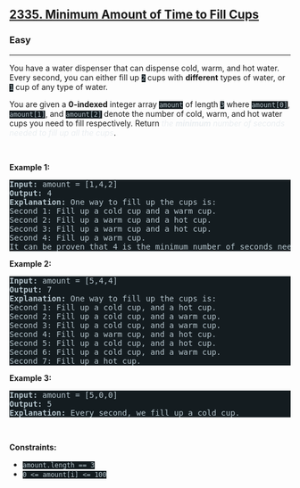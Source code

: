 <h2><a href="https://leetcode.com/problems/minimum-amount-of-time-to-fill-cups/">2335. Minimum Amount of Time to Fill Cups</a></h2><h3>Easy</h3><hr><div><p>You have a water dispenser that can dispense cold, warm, and hot water. Every second, you can either fill up <code style="background-color: rgb(20, 28, 32) !important; color: rgb(183, 198, 205) !important;">2</code> cups with <strong>different</strong> types of water, or <code style="background-color: rgb(20, 28, 32) !important; color: rgb(183, 198, 205) !important;">1</code> cup of any type of water.</p>

<p>You are given a <strong>0-indexed</strong> integer array <code style="background-color: rgb(20, 28, 32) !important; color: rgb(183, 198, 205) !important;">amount</code> of length <code style="background-color: rgb(20, 28, 32) !important; color: rgb(183, 198, 205) !important;">3</code> where <code style="background-color: rgb(20, 28, 32) !important; color: rgb(183, 198, 205) !important;">amount[0]</code>, <code style="background-color: rgb(20, 28, 32) !important; color: rgb(183, 198, 205) !important;">amount[1]</code>, and <code style="background-color: rgb(20, 28, 32) !important; color: rgb(183, 198, 205) !important;">amount[2]</code> denote the number of cold, warm, and hot water cups you need to fill respectively. Return <em style="color: rgb(234, 238, 241) !important;">the <strong>minimum</strong> number of seconds needed to fill up all the cups</em>.</p>

<p>&nbsp;</p>
<p><strong class="example">Example 1:</strong></p>

<pre style="background-color: rgb(20, 28, 32) !important; color: rgb(182, 198, 206) !important;"><strong>Input:</strong> amount = [1,4,2]
<strong>Output:</strong> 4
<strong>Explanation:</strong> One way to fill up the cups is:
Second 1: Fill up a cold cup and a warm cup.
Second 2: Fill up a warm cup and a hot cup.
Second 3: Fill up a warm cup and a hot cup.
Second 4: Fill up a warm cup.
It can be proven that 4 is the minimum number of seconds needed.
</pre>

<p><strong class="example">Example 2:</strong></p>

<pre style="background-color: rgb(20, 28, 32) !important; color: rgb(182, 198, 206) !important;"><strong>Input:</strong> amount = [5,4,4]
<strong>Output:</strong> 7
<strong>Explanation:</strong> One way to fill up the cups is:
Second 1: Fill up a cold cup, and a hot cup.
Second 2: Fill up a cold cup, and a warm cup.
Second 3: Fill up a cold cup, and a warm cup.
Second 4: Fill up a warm cup, and a hot cup.
Second 5: Fill up a cold cup, and a hot cup.
Second 6: Fill up a cold cup, and a warm cup.
Second 7: Fill up a hot cup.
</pre>

<p><strong class="example">Example 3:</strong></p>

<pre style="background-color: rgb(20, 28, 32) !important; color: rgb(182, 198, 206) !important;"><strong>Input:</strong> amount = [5,0,0]
<strong>Output:</strong> 5
<strong>Explanation:</strong> Every second, we fill up a cold cup.
</pre>

<p>&nbsp;</p>
<p><strong>Constraints:</strong></p>

<ul>
	<li><code style="background-color: rgb(20, 28, 32) !important; color: rgb(183, 198, 205) !important;">amount.length == 3</code></li>
	<li><code style="background-color: rgb(20, 28, 32) !important; color: rgb(183, 198, 205) !important;">0 &lt;= amount[i] &lt;= 100</code></li>
</ul>
</div>